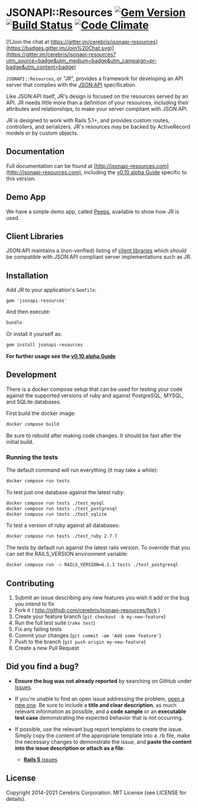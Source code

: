 # JSONAPI::Resources [![Gem Version](https://badge.fury.io/rb/jsonapi-resources.svg)](https://badge.fury.io/rb/jsonapi-resources) [![Build Status](https://secure.travis-ci.org/cerebris/jsonapi-resources.svg?branch=master)](http://travis-ci.org/cerebris/jsonapi-resources) [![Code Climate](https://codeclimate.com/github/cerebris/jsonapi-resources/badges/gpa.svg)](https://codeclimate.com/github/cerebris/jsonapi-resources)

[![Join the chat at https://gitter.im/cerebris/jsonapi-resources](https://badges.gitter.im/Join%20Chat.svg)](https://gitter.im/cerebris/jsonapi-resources?utm_source=badge&utm_medium=badge&utm_campaign=pr-badge&utm_content=badge)

`JSONAPI::Resources`, or "JR", provides a framework for developing an API server that complies with the
[JSON:API](http://jsonapi.org/) specification.

Like JSON:API itself, JR's design is focused on the resources served by an API. JR needs little more than a definition
of your resources, including their attributes and relationships, to make your server compliant with JSON API.

JR is designed to work with Rails 5.1+, and provides custom routes, controllers, and serializers. JR's resources may be
backed by ActiveRecord models or by custom objects.

## Documentation

Full documentation can be found at [http://jsonapi-resources.com](http://jsonapi-resources.com), including the [v0.10 alpha Guide](http://jsonapi-resources.com/v0.10/guide/) specific to this version. 

## Demo App

We have a simple demo app, called [Peeps](https://github.com/cerebris/peeps), available to show how JR is used.

## Client Libraries

JSON:API maintains a (non-verified) listing of [client libraries](http://jsonapi.org/implementations/#client-libraries)
which *should* be compatible with JSON:API compliant server implementations such as JR.

## Installation

Add JR to your application's `Gemfile`:

``` 
gem 'jsonapi-resources'
```

And then execute:

```bash 
bundle
```

Or install it yourself as:

```bash 
gem install jsonapi-resources
```

**For further usage see the [v0.10 alpha Guide](http://jsonapi-resources.com/v0.10/guide/)**

## Development

There is a docker compose setup that can be used for testing your code against the supported versions of ruby and
against PostgreSQL, MYSQL, and SQLite databases.

First build the docker image:
```bash
docker compose build
```
Be sure to rebuild after making code changes. It should be fast after the initial build.

### Running the tests

The default command will run everything (it may take a while):
```bash
docker compose run tests
```

To test just one database against the latest ruby:
```bash
docker compose run tests ./test_mysql
docker compose run tests ./test_postgresql
docker compose run tests ./test_sqlite
```

To test a version of ruby against all databases:
```bash
docker compose run tests ./test_ruby 2.7.7
```

The tests by default run against the latest rails version. To override that you can set the RAILS_VERSION environment
variable:

```bash
docker compose run -e RAILS_VERSION=6.1.1 tests ./test_postgresql
```

## Contributing

1. Submit an issue describing any new features you wish it add or the bug you intend to fix
1. Fork it ( http://github.com/cerebris/jsonapi-resources/fork )
1. Create your feature branch (`git checkout -b my-new-feature`)
1. Run the full test suite (`rake test`)
1. Fix any failing tests
1. Commit your changes (`git commit -am 'Add some feature'`)
1. Push to the branch (`git push origin my-new-feature`)
1. Create a new Pull Request

## Did you find a bug?

* **Ensure the bug was not already reported** by searching on GitHub under [Issues](https://github.com/cerebris/jsonapi-resources/issues).

* If you're unable to find an open issue addressing the problem, [open a new one](https://github.com/cerebris/jsonapi-resources/issues/new). 
Be sure to include a **title and clear description**, as much relevant information as possible, 
and a **code sample** or an **executable test case** demonstrating the expected behavior that is not occurring.

* If possible, use the relevant bug report templates to create the issue. 
Simply copy the content of the appropriate template into a .rb file, make the necessary changes to demonstrate the issue, 
and **paste the content into the issue description or attach as a file**:
  * [**Rails 5** issues](https://github.com/cerebris/jsonapi-resources/blob/master/lib/bug_report_templates/rails_5_master.rb)


## License

Copyright 2014-2021 Cerebris Corporation. MIT License (see LICENSE for details).
